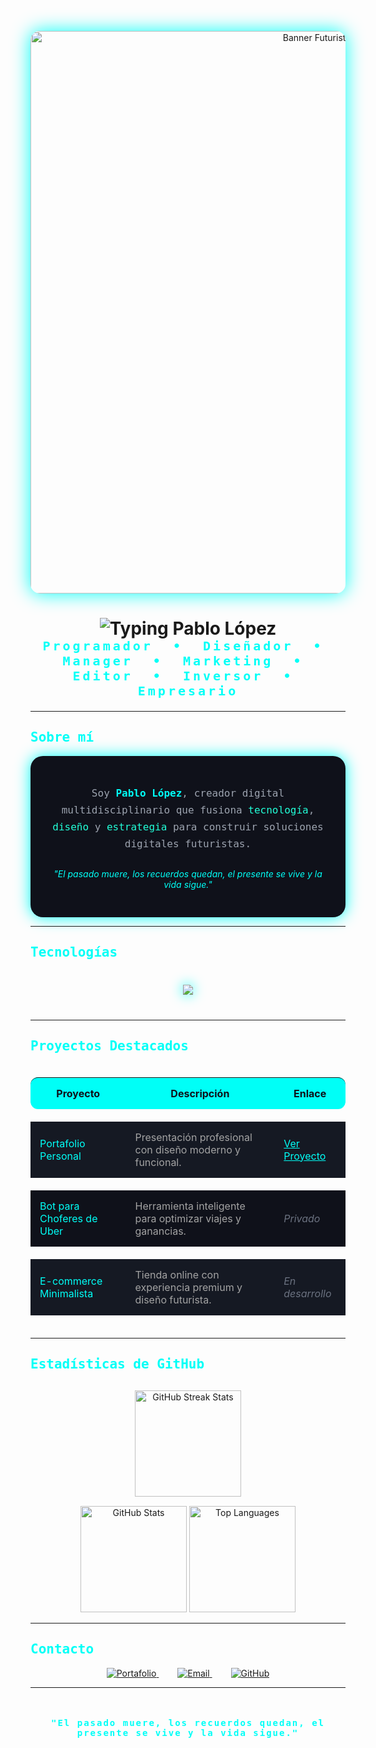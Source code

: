 <!-- Banner compacto y elegante -->
<p align="center">
  <img src="https://images.unsplash.com/photo-1504384308090-c894fdcc538d?ixlib=rb-4.0.3&auto=format&fit=crop&w=900&q=80" alt="Banner Futurista" width="900" style="border-radius: 15px; box-shadow: 0 0 30px #00FFF7;" />
</p>

<!-- Título animado con tipografía futurista -->
<h1 align="center">
  <img src="https://readme-typing-svg.herokuapp.com?font=Orbitron&weight=700&size=48&pause=1000&color=00FFF7&center=true&vCenter=true&width=800&lines=Hola,+soy+Pablo+L%C3%B3pez" alt="Typing Pablo López" />
</h1>

<!-- Subtítulo futurista -->
<p align="center" style="color:#00FFF7; font-family: 'Orbitron', monospace; font-size: 20px; font-weight: 600; letter-spacing: 4px; margin-top: -20px;">
  Programador &nbsp;&bull;&nbsp; Diseñador &nbsp;&bull;&nbsp; Manager &nbsp;&bull;&nbsp; Marketing &nbsp;&bull;&nbsp; Editor &nbsp;&bull;&nbsp; Inversor &nbsp;&bull;&nbsp; Empresario
</p>

---

## <span style="color:#00FFF7; font-family:'Orbitron', monospace;">Sobre mí</span>

<div align="center" style="background:#0F111A; border-radius: 20px; padding: 30px; max-width: 720px; margin: auto; box-shadow: 0 0 25px #00FFF7;">
  <p style="color:#9CA3AF; font-family:'Audiowide', monospace; font-size: 16px; line-height: 1.7;">
    Soy <strong style="color:#00FFF7;">Pablo López</strong>, creador digital multidisciplinario que fusiona <span style="color:#22FFD9;">tecnología</span>, <span style="color:#22FFD9;">diseño</span> y <span style="color:#22FFD9;">estrategia</span> para construir soluciones digitales futuristas.
  </p>
  <p style="color:#00FFF7; font-style: italic; margin-top: 25px;">
    "El pasado muere, los recuerdos quedan, el presente se vive y la vida sigue."
  </p>
</div>

---

## <span style="color:#00FFF7; font-family:'Orbitron', monospace;">Tecnologías</span>

<p align="center" style="margin: 40px 0;">
  <img src="https://skillicons.dev/icons?i=html,css,js,ts,react,nextjs,nodejs,python,php,java,mysql,figma,photoshop,illustrator,git,github,wordpress,bootstrap,tailwind,vscode,linux" style="filter: drop-shadow(0 0 10px #00FFF7);" />
</p>

---

## <span style="color:#00FFF7; font-family:'Orbitron', monospace;">Proyectos Destacados</span>

<table align="center" style="max-width: 800px; width: 100%; border-collapse: separate; border-spacing: 0 20px;">
  <thead>
    <tr style="background:#00FFF7; color:#0F111A;">
      <th style="padding: 15px; border-radius: 12px 0 0 12px;">Proyecto</th>
      <th style="padding: 15px;">Descripción</th>
      <th style="padding: 15px; border-radius: 0 12px 12px 0;">Enlace</th>
    </tr>
  </thead>
  <tbody>
    <tr style="background:#151923; color:#A3A3A3;">
      <td style="padding: 15px; color:#00FFF7;">Portafolio Personal</td>
      <td style="padding: 15px;">Presentación profesional con diseño moderno y funcional.</td>
      <td style="padding: 15px;"><a href="https://pablocv.rf.gd" target="_blank" style="color:#00FFF7;">Ver Proyecto</a></td>
    </tr>
    <tr style="background:#0F111A; color:#A3A3A3;">
      <td style="padding: 15px; color:#00FFF7;">Bot para Choferes de Uber</td>
      <td style="padding: 15px;">Herramienta inteligente para optimizar viajes y ganancias.</td>
      <td style="padding: 15px; font-style: italic; color:#6B7280;">Privado</td>
    </tr>
    <tr style="background:#151923; color:#A3A3A3;">
      <td style="padding: 15px; color:#00FFF7;">E-commerce Minimalista</td>
      <td style="padding: 15px;">Tienda online con experiencia premium y diseño futurista.</td>
      <td style="padding: 15px; font-style: italic; color:#6B7280;">En desarrollo</td>
    </tr>
  </tbody>
</table>

---

## <span style="color:#00FFF7; font-family:'Orbitron', monospace;">Estadísticas de GitHub</span>

<p align="center" style="margin-top: 30px;">
  <img src="https://github-readme-streak-stats.herokuapp.com?user=pablocv&theme=dark&hide_border=true&fire=00FFF7&ring=00FFD1&currStreakNum=00FFD1&sideNums=00FFF7&currStreakLabel=00FFD1&sideLabels=00FFF7&dates=6EE7B7" alt="GitHub Streak Stats" height="170" />
</p>

<p align="center" style="margin-top: 15px;">
  <img src="https://github-readme-stats.vercel.app/api?username=pablocv&show_icons=true&theme=dark&hide_border=true&count_private=true&include_all_commits=true&custom_title=Estadísticas%20de%20GitHub" alt="GitHub Stats" height="170" />
  <img src="https://github-readme-stats.vercel.app/api/top-langs/?username=pablocv&layout=compact&theme=dark&hide_border=true" alt="Top Languages" height="170" />
</p>

---

## <span style="color:#00FFF7; font-family:'Orbitron', monospace;">Contacto</span>

<p align="center">
  <a href="https://pablocv.rf.gd" target="_blank" style="margin: 0 15px;">
    <img src="https://img.shields.io/badge/Portafolio-000000?style=for-the-badge&logo=vercel&logoColor=white" alt="Portafolio" />
  </a>
  <a href="mailto:nevuwuaze@gmail.com" target="_blank" style="margin: 0 15px;">
    <img src="https://img.shields.io/badge/Email-EA4335?style=for-the-badge&logo=gmail&logoColor=white" alt="Email" />
  </a>
  <a href="https://github.com/pablocv" target="_blank" style="margin: 0 15px;">
    <img src="https://img.shields.io/badge/GitHub-181717?style=for-the-badge&logo=github&logoColor=white" alt="GitHub" />
  </a>
</p>

---

<footer align="center" style="padding: 20px 0; color:#00FFF7; font-family:'Orbitron', monospace; font-weight: 700; letter-spacing: 2px;">
  <p>"El pasado muere, los recuerdos quedan, el presente se vive y la vida sigue."</p>
</footer>
